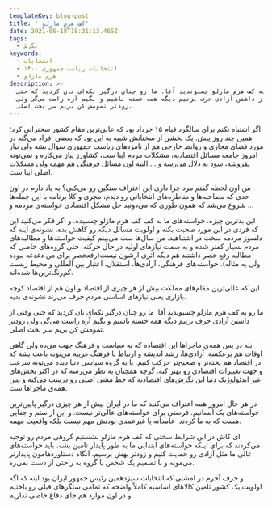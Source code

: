 ```yaml
---
templateKey: blog-post
title: ' کفِ هرمِ مازلو'
date: 2021-06-18T18:31:13.465Z
tags:
  - نگرش
keywords:
  - انتخابات
  - انتخابات ریاست جمهوری ۱۴۰۰
  - هرم مازلو
description: >-
  ما رو به کف هرم مازلو چسبوندید آقا. ما رو چنان درگیر تکه‌ای نان کردید که حتی
  وقتی از داشتن آزادی حرف بزنیم دیگه همه خسته باشیم و بگیم آره راست می‌گی ولی
  زودتر تمومش کن بریم سر بحث اصلی.
---
```



اگر اشتباه نکنم برای سالگرد قیام ۱۵ خرداد بود که عالی‌ترین مقام کشور سخنرانی کرد؛ همین چند روز پیش. یک بخشی از سخنانش شبیه به این بود که بعضی افراد می‌گند در مورد فضای مجازی و روابط خارجی هم از نامزدهای ریاست جمهوری سوال بشه ولی نیاز امروز جامعه مسائل اقتصادیه، مشکلات مردم اینا ست، کشاورز پیاز می‌کاره و نمی‌تونه بفروشه، سود به دلال می‌رسه و … البته اون مسائل فرهنگی هم مهمه ولی مشکلات اصلی اینا ست.

من اون لحظه گفتم مرد چرا داری این اعتراف سنگین رو می‌کنی؟ به یاد دارم در اون حدی که مصاحبه‌ها و مناظره‌های انتخاباتی رو دیدم، مجری و کلاً برنامه با این جمله‌ها شروع می‌شد که همون طوری که می‌دونید حل مشکل اقتصادی خواسته‌ی مردمه و …

این بدترین چیزه. خواسته‌های ما به کف کف هرم مازلو چسبیده. و اگر فکر می‌کنید این که فردی در این مورد صحبت بکنه و اولویت مسائل دیگه رو کاهش بده، نشونه‌ی اینه که دلسوز مردمه سخت در اشتباهید. من سال‌ها ست می‌بینم کیفیت خواسته‌ها و مطالبه‌های مردم بسیار کمتر شده و به سمت نیازهای اولیه در حال حرکته. حتی گروه‌های خاصی که مطالبه‌ رفع حصر داشتند هم دیگه اثری ازشون نیست(رفعحصر برای من دغدغه نبوده ولی یه مثاله). خواسته‌های فرهنگی، آزادی‌ها، استقلال، اعتبار بین المللی و محیط زیست کم‌رنگ‌ترین‌ها شده‌اند.

این که عالی‌ترین مقام‌های مملکت بیش از هر چیزی از اقتصاد و اون هم از اقتصاد کوچه بازاری یعنی نیازهای اساسی مردم حرف می‌زند نشونه‌ی بدیه.

ما رو به کف هرم مازلو چسبوندید آقا. ما رو چنان درگیر تکه‌ای نان کردید که حتی وقتی از داشتن آزادی حرف بزنیم دیگه همه خسته باشیم و بگیم آره راست می‌گی ولی زودتر تمومش کن بریم سر بحث اصلی.

بله در پس همه‌ی ماجراها این اقتصاده که به سیاست و فرهنگ جهت می‌ده ولی گاهی اوقات هم برعکسه. آزادی‌ها، رشد اندیشه و ارتباط با فرهنگ غریبه می‌تونه باعث بشه که در اقتصاد هم پخته‌تر و صحیح‌تر حرکت کنیم. یا یه گروه سیاسی دنیا دیده می‌تونه سرعت و جهت تغییرات اقتصادی رو بهتر کنه. گرچه همچنان به نظر می‌رسه که در اکثر بخش‌های غیر ایدئولوژیک دنیا این نگرش‌های اقتصادیه که خط مشی اصلی رو درست می‌کنه و پس همه‌ی ماجراها ست.

در هر حال امروز همه اعتراف می‌کنند که ما در ایران بیش از هر چیزی درگیر پایین‌ترین خواسته‌های یک انسانیم. فرصتی برای خواسته‌های عالی‌تر نیست. و این از ستم و جفایی هست که به ما کردند. عامدانه یا غیرعمدی بودنش مهم نیست بلکه واقعیت مهمه.

ای کاش در این شرایط سختی که کف هرم مازلو نشستیم گروهی مردم رو توجیه می‌کردند که برای اینکه خواسته‌های ابتدایی ما به طور پایدار تامین بشه، باید خواسته‌های عالی ما مثل آزادی رو حمایت کنیم و زودتر بهش برسیم. آنگاه دستاوردهامون پایدارتر می‌مونه و با تصمیم یک شخص یا گروه به راحتی از دست نمی‌ره.

و حرف آخرم در امشبی که انتخابات سیزدهمین رئیس جمهور ایران بود اینه که اگه اولویت یک کشور تامین کالاهای اساسیه کاملاً واضحه که تمامی سنگرهای قبلی رو باختیم و در اون موارد هم جای دفاع خاصی نداریم.